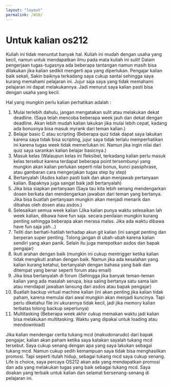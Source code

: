 ```yaml
---
layout: "layout"
permalink: /W10/
---
```


# Untuk kalian os212

Kuliah ini tidak menuntut banyak hal. Kuliah ini mudah dengan usaha yang kecil, namun untuk mendapatkan ilmu pada mata kuliah ini sulit! 
Dalam pengerjaan tugas-tugasnya ada beberapa tantangan namun masih bisa dilakukan jika kalian sedikit mengerti apa yang diperlukan.
Pengajar kalian baik sekali, Sakin baiknya terkadang saya cukup santai sehingga saya kurang memahami pelajaran ini. 
Jujur saja saya yang tidak memahami pelajaran ini dapat melakukannya. Jadi menurut saya kalian pasti bisa dengan usaha yang kecil.

Hal yang mungkin perlu kalian perhatikan adalah :
1. Mulai terlebih dahulu, jangan mengatakan sulit atau melakukan dekat deadline. (Saya telah mencoba beberapa week jauh dan dekat dengan deadline. Akan lebih mudah kalian lakukan jika mulai lebih cepat, kadang ada bonusnya bisa masuk myrank dari teman kalian.)
2. Belajar basic C atau scripting (Beberapa quiz tidak dapat saya lakukan karena saya tidak bisa scripting, jujur saya tidak terlalu memperhatikan ini karena tugas week tidak memerlukan ini. Namun jika ingin nilai dari quiz saya sarankan kalian belajar basicnya.)
3. Masuk kelas (Walaupun kelas ini fleksibel, terkadang kalian perlu masuk kelas tersebut karena terdapat beberapa point tersembunyi yang mungkin akan kalian perlukan seperti nilai bonus, kunci passphrase, atau gambaran cara mengerjakan tugas step by step)
4. Bertanyalah (Asdos kalian pasti baik dan akan menjawab pertanyaan kalian. Bapaknya juga sangat baik jadi bertanyalah)
5. Jika bisa siapkan pertanyaan (Saya tau kita lebih senang mendengarkan dosen berkata dan mendengarkan jawaban dari teman yang bertanya. Jika bisa buatlah pertanyaan mungkin akan menjadi menarik dan dibahas oleh dosen atau asdos.)
6. Selesaikan semua week kalian (Jika kalian punya waktu selesaikan lah week kalian, dibawa have fun saja. secara penilaian mungkin kurang penting sehingga beberapa akan merasa malas. Jika ada waktu dibawa have fun saja yah...)
7. Teliti dan berhati-hatilah terhadap akun git kalian (ini sangat penting dan berperan super penting. Tolong jangan di ubah-ubah karena kalian sendiri yang akan panik. Selain itu juga merepotkan asdos dan bapak pengajar)
8. Ikuti arahan dengan baik (mungkin ini cukup mentrigger ketika kalian tidak mengikuti arahan dengan baik. Namun jika ada kesalahan yang kalian kurang ketahui, bertanyalah dengan bahasa yang baik dan ditempat yang benar seperti forum atau email) 
9. Jika bisa bertanyalah di forum (Sehingga jika banyak teman-teman kalian yang ada masalah serupa, bisa saling bertanya satu sama lain atau mendapat jawaban lansung dari asdos atau bapak pengajar)
10. Buatlah backup virtual machine kalian (ini akan penting jika kalian tidak paham, karena memulai dari awal mungkin akan menjadi kuncinya. Tapi perlu diketahui file ini ukurannya tidak kecil, jadi jika memory kalian terbatas tolong backup seperlunya)
11. Multitasking (Beberapa week akhir cukup memakan waktu jadi kalian bisa melakukan multitasking. Waktu yang dipakai untuk loading atau mendownload)

Jika kalian mendengar cerita tukang mcd (makudonarudo) dari bapak pengajar, kalian akan paham ketika saya katakan sayalah tukang mcd tersebut. Saya cukup senang dengan apa yang saya lakukan sebagai tukang mcd.
Namun cukup sedih kemampuan saya tidak bisa menghasilkan promosi. Tapi seperti itulah hidup, sebagai tukang mcd saya cukup senang. Life is choice, saya percaya OS212 akan ada yang mendapatkan promosi dan ada yang melakukan tugas yang baik sebagai tukang mcd.
Saya doakan yang terbaik untuk kalian dan selamat bersenang-senang di pelajaran ini.
  
